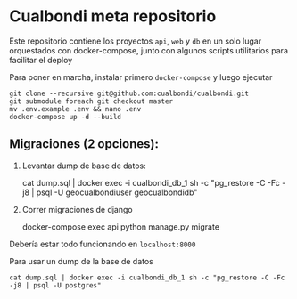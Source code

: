 # Cualbondi meta repositorio

Este repositorio contiene los proyectos `api`, `web` y `db` en un solo lugar orquestados con docker-compose, junto con algunos scripts utilitarios para facilitar el deploy

Para poner en marcha, instalar primero `docker-compose` y luego ejecutar

    git clone --recursive git@github.com:cualbondi/cualbondi.git
    git submodule foreach git checkout master
    mv .env.example .env && nano .env
    docker-compose up -d --build

## Migraciones (2 opciones):

1. Levantar dump de base de datos:

    cat dump.sql | docker exec -i cualbondi_db_1 sh -c "pg_restore -C -Fc -j8 | psql -U geocualbondiuser geocualbondidb"

2. Correr migraciones de django

    docker-compose exec api python manage.py migrate

Debería estar todo funcionando en `localhost:8000`

Para usar un dump de la base de datos

    cat dump.sql | docker exec -i cualbondi_db_1 sh -c "pg_restore -C -Fc -j8 | psql -U postgres"
